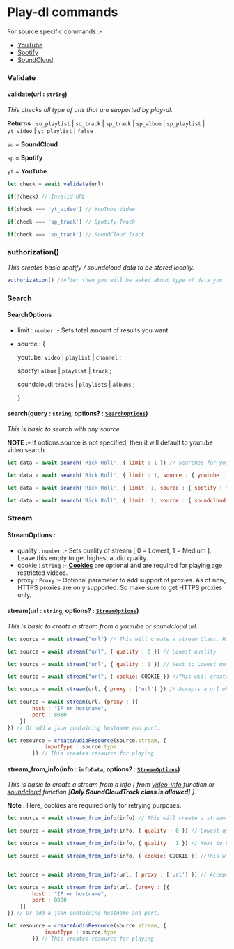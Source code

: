 # Play-dl commands

For source specific commands :-

-   [YouTube](https://github.com/play-dl/play-dl/tree/main/docs/YouTube#youtube)
-   [Spotify](https://github.com/play-dl/play-dl/tree/main/docs/Spotify#spotify)
-   [SoundCloud](https://github.com/play-dl/play-dl/tree/main/docs/SoundCloud)

### Validate

#### validate(url : `string`)

_This checks all type of urls that are supported by play-dl._

**Returns :** `so_playlist` | `so_track` | `sp_track` | `sp_album` | `sp_playlist` | `yt_video` | `yt_playlist` | `false`

`so` = **SoundCloud**

`sp` = **Spotify**

`yt` = **YouTube**

```js
let check = await validate(url)

if(!check) // Invalid URL

if(check === 'yt_video') // YouTube Video

if(check === 'sp_track') // Spotify Track

if(check === 'so_track') // SoundCloud Track
```

### authorization()

_This creates basic spotify / soundcloud data to be stored locally._

```js
authorization() //After then you will be asked about type of data you want to create and then follow the steps properly.
```

### Search

#### SearchOptions :

-   limit : `number` :- Sets total amount of results you want.
-   source : {

    youtube: `video` | `playlist` | `channel` ;

    spotify: `album` | `playlist` | `track` ;

    soundcloud: `tracks` | `playlists` | `albums` ;

    }

#### search(query : `string`, options? : [`SearchOptions`](https://github.com/play-dl/play-dl/tree/main/docs#searchoptions-))

_This is basic to search with any source._

**NOTE :-** If options.source is not specified, then it will default to youtube video search.

```js
let data = await search('Rick Roll', { limit : 1 }) // Searches for youtube video

let data = await search('Rick Roll', { limit : 1, source : { youtube : "video" } }) // Searches for youtube video

let data = await search('Rick Roll', { limit: 1, source : { spotify : "track" } }) // Searches for spotify track.

let data = await search('Rick Roll', { limit: 1, source : { soundcloud : "tracks" } }) // Searches for soundcloud track.
```

### Stream

#### StreamOptions :

-   quality : `number` :- Sets quality of stream [ 0 = Lowest, 1 = Medium ]. Leave this empty to get highest audio quality.
-   cookie : `string` :- **[Cookies](https://github.com/play-dl/play-dl/discussions/34)** are optional and are required for playing age restricted videos.
-   proxy : `Proxy` :- Optional parameter to add support of proxies. As of now, HTTPS proxies are only supported. So make sure to get HTTPS proxies only.

#### stream(url : `string`, options? : [`StreamOptions`](https://github.com/play-dl/play-dl/tree/main/docs#streamoptions-))

_This is basic to create a stream from a youtube or soundcloud url._

```js
let source = await stream("url") // This will create a stream Class. Highest Quality

let source = await stream("url", { quality : 0 }) // Lowest quality

let source = await stream("url", { quality : 1 }) // Next to Lowest quality.

let source = await stream("url", { cookie: COOKIE }) //This will create a stream Class and also give cookies.

let source = await stream(url, { proxy : ['url'] }) // Accepts a url which has port in in it.

let source = await stream(url. {proxy : [{
        host : "IP or hostname",
        port : 8080
    }]
}) // Or add a json containing hostname and port.

let resource = createAudioResource(source.stream, {
            inputType : source.type
        }) // This creates resource for playing
```

#### stream_from_info(info : `infoData`, options? : [`StreamOptions`](https://github.com/play-dl/play-dl/tree/main/docs#streamoptions-))

_This is basic to create a stream from a info [ from [video_info](https://github.com/play-dl/play-dl#video_infourl--string) function or [soundcloud](https://github.com/play-dl/play-dl/tree/main/docs/SoundCloud#soundcloudurl--string) function [**Only SoundCloudTrack class is allowed**] ]._

**Note :** Here, cookies are required only for retrying purposes.

```js
let source = await stream_from_info(info) // This will create a stream Class from video_info or SoundCoudTrack Class. Highest Quality

let source = await stream_from_info(info, { quality : 0 }) // Lowest quality

let source = await stream_from_info(info, { quality : 1 }) // Next to Lowest quality.

let source = await stream_from_info(info, { cookie: COOKIE }) //This will create a stream Class and also give cookies if retrying.


let source = await stream_from_info(url, { proxy : ['url'] }) // Accepts a url which has port in in it.

let source = await stream_from_info(url. {proxy : [{
        host : "IP or hostname",
        port : 8080
    }]
}) // Or add a json containing hostname and port.

let resource = createAudioResource(source.stream, {
            inputType : source.type
        }) // This creates resource for playing
```
